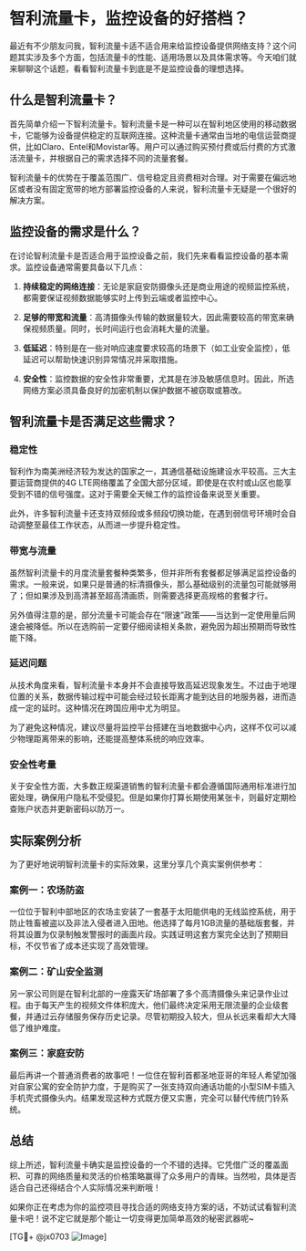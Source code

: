 # 智利流量卡，监控设备的好搭档？

最近有不少朋友问我，智利流量卡适不适合用来给监控设备提供网络支持？这个问题其实涉及多个方面，包括流量卡的性能、适用场景以及具体需求等。今天咱们就来聊聊这个话题，看看智利流量卡到底是不是监控设备的理想选择。

## 什么是智利流量卡？

首先简单介绍一下智利流量卡。智利流量卡是一种可以在智利地区使用的移动数据卡，它能够为设备提供稳定的互联网连接。这种流量卡通常由当地的电信运营商提供，比如Claro、Entel和Movistar等。用户可以通过购买预付费或后付费的方式激活流量卡，并根据自己的需求选择不同的流量套餐。

智利流量卡的优势在于覆盖范围广、信号稳定且资费相对合理。对于需要在偏远地区或者没有固定宽带的地方部署监控设备的人来说，智利流量卡无疑是一个很好的解决方案。

## 监控设备的需求是什么？

在讨论智利流量卡是否适合用于监控设备之前，我们先来看看监控设备的基本需求。监控设备通常需要具备以下几点：

1. **持续稳定的网络连接**：无论是家庭安防摄像头还是商业用途的视频监控系统，都需要保证视频数据能够实时上传到云端或者监控中心。
   
2. **足够的带宽和流量**：高清摄像头传输的数据量较大，因此需要较高的带宽来确保视频质量。同时，长时间运行也会消耗大量的流量。

3. **低延迟**：特别是在一些对响应速度要求较高的场景下（如工业安全监控），低延迟可以帮助快速识别异常情况并采取措施。

4. **安全性**：监控数据的安全性非常重要，尤其是在涉及敏感信息时。因此，所选网络方案必须具备良好的加密机制以保护数据不被窃取或篡改。

## 智利流量卡是否满足这些需求？

### 稳定性

智利作为南美洲经济较为发达的国家之一，其通信基础设施建设水平较高。三大主要运营商提供的4G LTE网络覆盖了全国大部分区域，即使是在农村或山区也能享受到不错的信号强度。这对于需要全天候工作的监控设备来说至关重要。

此外，许多智利流量卡还支持双频段或多频段切换功能，在遇到弱信号环境时会自动调整至最佳工作状态，从而进一步提升稳定性。

### 带宽与流量

虽然智利流量卡的月度流量套餐种类繁多，但并非所有套餐都足够满足监控设备的需求。一般来说，如果只是普通的标清摄像头，那么基础级别的流量包可能就够用了；但如果涉及到高清甚至超高清画质，则需要选择更高规格的套餐才行。

另外值得注意的是，部分流量卡可能会存在“限速”政策——当达到一定使用量后网速会被降低。所以在选购前一定要仔细阅读相关条款，避免因为超出预期而导致性能下降。

### 延迟问题

从技术角度来看，智利流量卡本身并不会直接导致高延迟现象发生。不过由于地理位置的关系，数据传输过程中可能会经过较长距离才能到达目的地服务器，进而造成一定的延时。这种情况在跨国应用中尤为明显。

为了避免这种情况，建议尽量将监控平台搭建在当地数据中心内，这样不仅可以减少物理距离带来的影响，还能提高整体系统的响应效率。

### 安全性考量

关于安全性方面，大多数正规渠道销售的智利流量卡都会遵循国际通用标准进行加密处理，确保用户隐私不受侵犯。但是如果你打算长期使用某张卡，则最好定期检查账户状态并更新密码以防万一。

## 实际案例分析

为了更好地说明智利流量卡的实际效果，这里分享几个真实案例供参考：

### 案例一：农场防盗

一位位于智利中部地区的农场主安装了一套基于太阳能供电的无线监控系统，用于防止牲畜被盗以及非法入侵者进入田地。他选择了每月1GB流量的基础版套餐，并将其设置为仅录制触发警报时的画面片段。实践证明这套方案完全达到了预期目标，不仅节省了成本还实现了高效管理。

### 案例二：矿山安全监测

另一家公司则是在智利北部的一座露天矿场部署了多个高清摄像头来记录作业过程。由于每天产生的视频文件体积庞大，他们最终决定采用无限流量的企业级套餐，并通过云存储服务保存历史记录。尽管初期投入较大，但从长远来看却大大降低了维护难度。

### 案例三：家庭安防

最后再讲一个普通消费者的故事吧！一位住在智利首都圣地亚哥的年轻人希望加强对自家公寓的安全防护力度，于是购买了一张支持双向通话功能的小型SIM卡插入手机壳式摄像头内。结果发现这种方式既方便又实惠，完全可以替代传统门铃系统。

## 总结

综上所述，智利流量卡确实是监控设备的一个不错的选择。它凭借广泛的覆盖面积、可靠的网络质量和灵活的价格策略赢得了众多用户的青睐。当然啦，具体是否适合自己还得结合个人实际情况来判断哦！

如果你正在考虑为你的监控项目寻找合适的网络支持方案的话，不妨试试看智利流量卡吧！说不定它就是那个能让一切变得更加简单高效的秘密武器呢~

[TG💪+ @jx0703 ![Image](https://github.com/user-attachments/assets/dbca1d08-cadb-493c-b0ec-ad6f7a83f270)]